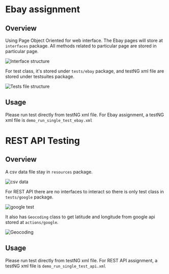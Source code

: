 # Ebay assignment

## Overview
Using Page Object Oriented for web interface. The Ebay pages will store at `interfaces` package. All methods related to particular page are stored in particular page.

![Interface structure](https://imgur.com/Mv9SQBh)

For test class, it's stored under `tests/ebay` package, and testNG xml file are stored under testsuites package.

![Tests file structure](https://imgur.com/gNqAGlj)

## Usage

Please run test directly from testNG xml file. For Ebay assignment, a testNG xml file is `demo_run_single_test_ebay.xml`

# REST API Testing

## Overview

A csv data file stay in `resources` package.

![csv data](https://imgur.com/2FoVrXd)

For REST API there are no interfaces to interact so there is only test class in `tests/google` package.

![google test](https://imgur.com/GoHH2SL)

It also has `Geocoding` class to get latitude and longitude from google api stored at `actions/google`.

![Geocoding](https://imgur.com/OtseAfv)

## Usage

Please run test directly from testNG xml file. For REST API assignment, a testNG xml file is `demo_run_single_test_api.xml`
